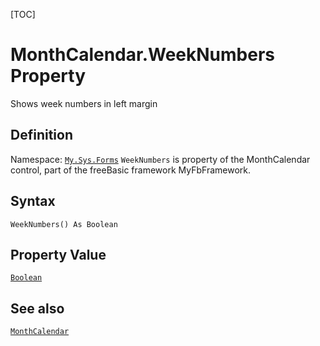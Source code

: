 [TOC]
# MonthCalendar.WeekNumbers Property
Shows week numbers in left margin
## Definition
Namespace: [`My.Sys.Forms`](My.Sys.Forms.md)
`WeekNumbers` is property of the MonthCalendar control, part of the freeBasic framework MyFbFramework.
## Syntax
```freeBasic
WeekNumbers() As Boolean
```
## Property Value
[`Boolean`]("https://www.freebasic.net/wiki/KeyPgBoolean")
## See also
[`MonthCalendar`](MonthCalendar.md)
